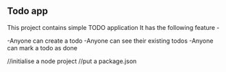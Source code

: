 ## Todo app

This project contains simple TODO application
It has the following feature -

-Anyone can create a todo
-Anyone can see their existing todos
-Anyone can mark a todo as done

//initialise a node project
//put a package.json
